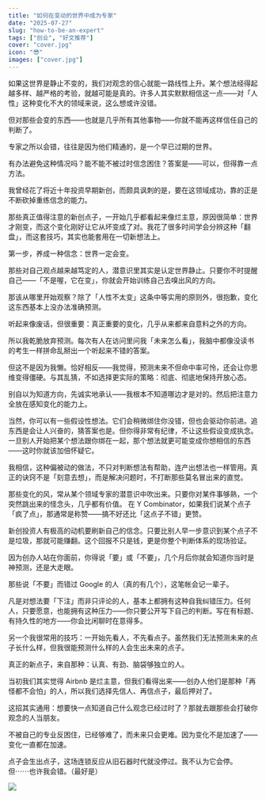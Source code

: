 ```yaml
---
title: "如何在变动的世界中成为专家"
date: "2025-07-27"
slug: "how-to-be-an-expert"
tags: ["创业", "好文推荐"]
cover: "cover.jpg"
icon: "😎"
images: ["cover.jpg"]
---
```

如果这世界是静止不变的，我们对观念的信心就能一路线性上升。某个想法经得起越多样、越严格的考验，就越可能是真的。许多人其实默默相信这一点——对「人性」这种变化不大的领域来说，这么想或许没错。



但对那些会变的东西——也就是几乎所有其他事物——你就不能再这样信任自己的判断了。



专家之所以会错，往往是因为他们精通的，是一个早已过期的世界。



有办法避免这种情况吗？能不能不被过时信念困住？答案是——可以，但得靠一点方法。



我曾经花了将近十年投资早期新创，而颇具讽刺的是，要在这领域成功，靠的正是不断砍掉重练信念的能力。



那些真正值得注意的新创点子，一开始几乎都看起来像烂主意，原因很简单：世界才刚变，而这个变化刚好让它从坏变成了对。我花了很多时间学会分辨这种「翻盘」，而这套技巧，其实也能套用在一切新想法上。



第一步，养成一种信念：世界一定会变。



那些对自己观点越来越笃定的人，潜意识里其实是认定世界静止。只要你不时提醒自己——「不是喔，它在变」，你就会开始训练自己去嗅出风的方向。



那该从哪里开始观察？除了「人性不太变」这条中等实用的原则外，很抱歉，变化这东西基本上没办法准确预测。



听起来像废话，但很重要：真正重要的变化，几乎从来都来自意料之外的方向。



所以我乾脆放弃预测。每次有人在访问里问我「未来怎么看」，我脑中都像没读书的考生一样拼命乱掰出一个听起来不错的答案。



但这不是因为我懒。恰好相反——我觉得，预测未来不但命中率可怜，还会让你思维变得僵硬。与其乱猜，不如选择更实际的策略：彻底、彻底地保持开放心态。



别自以为知道方向，先诚实地承认——我根本不知道哪边才是对的。然后把注意力全放在感知变化的能力上。



当然，你可以有一些假设性想法。它们会稍微绑住你没错，但也会驱动你前进。追东西是会让人兴奋的，猜答案也是。但你得非常有纪律，不让这些假设变成执念。
一旦别人开始把某个想法跟你绑在一起，那个想法就更可能变成你想相信的东西——这时你就该加倍怀疑它。



我相信，这种偏被动的做法，不只对判断想法有帮助，连产出想法也一样管用。真正的诀窍不是「刻意去想」，而是解决问题时，不打断那些莫名冒出来的直觉。



那些变化的风，常从某个领域专家的潜意识中吹出来。只要你对某件事够熟，一个突然跳出来的怪念头，几乎都有价值。
在 Y Combinator，如果我们说某个点子「疯了点」，那通常是称赞——搞不好还比「这点子不错」更赞。



新创投资人有极高的动机要刷新自己的信念。只要比别人早一步意识到某个点子不是垃圾，那就可能赚翻。这个回报不只是钱，更是你整个判断体系的现场验证。



因为创办人站在你面前，你得说「要」或「不要」，几个月后你就会知道你当时是神预测，还是大走眼。



那些说「不要」而错过 Google 的人（真的有几个），这笔帐会记一辈子。



凡是对想法要「下注」而非只评论的人，基本上都拥有这种自我纠错压力。任何人，只要愿意，也能拥有这种压力——你只要公开写下自己的判断。写在有标题、有持久性的地方——你会比闲聊时在意得多。



另一个我很常用的技巧：一开始先看人，不先看点子。虽然我们无法预测未来的点子长什么样，但我很能预测什么样的人会生出未来的点子。



真正的新点子，来自那种：认真、有劲、脑袋够独立的人。



当初我们其实觉得 Airbnb 是烂主意，但我们看得出来——创办人他们是那种「再怪都不会怕」的人，所以我们选择先信人、再信点子，最后押对了。



这招其实通用：想要快一点知道自己什么观念已经过时了？那就去跟那些会打破你观念的人当朋友。



不被自己的专业反困住，已经够难了，而未来只会更难。因为变化不是加速了——变化一直都在加速。



点子会生出点子，这场连锁反应从旧石器时代就没停过。我不认为它会停。
但⋯⋯也许我会错。（最好是）




![](https://prod-files-secure.s3.us-west-2.amazonaws.com/112d0858-5090-4d34-a606-b75eb8d65fd2/46476355-9cf3-4e99-9b7a-3531bc426380/1000202064.png?X-Amz-Algorithm=AWS4-HMAC-SHA256&X-Amz-Content-Sha256=UNSIGNED-PAYLOAD&X-Amz-Credential=ASIAZI2LB466YOEFOFU2%2F20250910%2Fus-west-2%2Fs3%2Faws4_request&X-Amz-Date=20250910T231132Z&X-Amz-Expires=3600&X-Amz-Security-Token=IQoJb3JpZ2luX2VjEI%2F%2F%2F%2F%2F%2F%2F%2F%2F%2F%2FwEaCXVzLXdlc3QtMiJGMEQCIFYmjHEeumXpovnCj0r9vnrphRV1pLNeJGN0%2BH2Q4716AiB0Ouvkt%2Fp64ONAbQvbMdgrvX35%2FP%2B4sUpTlx%2BcMx56qyqIBAj4%2F%2F%2F%2F%2F%2F%2F%2F%2F%2F8BEAAaDDYzNzQyMzE4MzgwNSIMN%2BDum%2FmTVDK0PYCuKtwDRBqM0QR6%2Bl2M7YXAajxNX7lHprb2Aw%2FgO4c07pif1%2BT%2FpWKfs0L5vOuiMsYpqr5LQIWY8yR8HcjwiTmDOddVUw0l2%2BRY9PKUvp1ZeBZ1j%2BudxgIKhVDkp%2BPdTFn%2FW%2F32TCAfoQ6mS3uOaLpV0mEj%2FwNK8KL9Ce6DsMJxqM8SzunTfxAmvZSRg27j4bsQd0PdVIdLJ%2FMcHUsSThHDnPk7e3mRdR1pw2nx9kfD6XC0J7Q79Oo5OIy%2Fj9lz4e9Svlolf9tn%2FsMFrHTTXqdn2xm%2BSm9MT%2FSWaocP%2BUd4jPfDzeD9VgNCUOAad2jhets6cDjdLJJnkHJSrxIOm9%2BLJq3yjWX0yDhBG4TmMa8iplY%2FK2yOdTS%2Feh9V%2BD4iX%2BYPdiNNuOrA1%2BqIiLU%2BKwdD5Kg0NQ8PdggcGx%2BFKCbJdz1REY89xvG%2ByKAutGyMXcHu8B1rrbsb8VbBoa0xPHerlzTInKed2Lpc2VYkd68Yf4i%2BMv5X40YBbFFLkYXlc3i5TwsCwZ0KxbfI5DTZXUz5njCrVMxq4S%2BN%2F9fDmGDC3iNHBSloG5q2WHj8lR1pwOU%2F1bPmnL%2BEaF0qVMjrAe2lQLmyoW%2B24ffoCNneYM5G69idaFsbDEWCuDmdIZdNdo4wmYmIxgY6pgHpGTb%2BjZHdZOllRSM5w3nJoCR1DXsV5gDlXp9UGPDNKJa5%2F1ARVm6CCB1VmdLhJ4ODth39MXBgTUX66NXgnmdG%2Bk4R%2BN8cyOHgoKshmSp%2B2P1V9JpPjM%2BkSmNxvWykDTpq54Ar7xdxlb%2FQmAbFzwbreRkHShQWmvXdPbHnscD7XwftKbEKqypbsueIfIc1G0%2F0vBS6E5zLNR59Bt6yY2X49y6C6Dfg&X-Amz-Signature=d2f4f17a110113a3249fab110d43554d04d07f2c8e6bbfb1281c92c76c75d800&X-Amz-SignedHeaders=host&x-amz-checksum-mode=ENABLED&x-id=GetObject)

